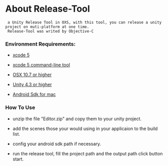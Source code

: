 About Release-Tool
============
	 a Unity Release Tool in OXS, with this tool, you can release a unity project on muti-platform at one time.
	 Release-Tool was writed by Objective-C
	 
### Environment Requirements:

 * [xcode 5]()
 
 * [xcode 5 command-line tool]()
 
 * [OSX 10.7 or higher]()
 
 * [Unity 4.3 or higher]()
 
 * [Android Sdk for mac](https://developer.android.com/sdk/index.html)
 

### How To Use
 * unzip the file "Editor.zip" and copy them to your unity project.
 
 * add the scenes those your would using in your applicaion to the build list.

 * config your android sdk path if necessary.
 
 * run the release tool, fill the project path and the output path click button start. 
